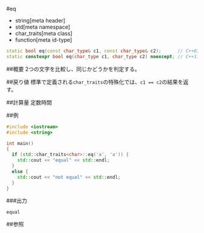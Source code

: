 #eq
* string[meta header]
* std[meta namespace]
* char_traits[meta class]
* function[meta id-type]

```cpp
static bool eq(const char_type& c1, const char_type& c2);      // C++03
static constexpr bool eq(char_type c1, char_type c2) noexcept; // C++11
```

##概要
2つの文字を比較し、同じかどうかを判定する。


##戻り値
標準で定義される`char_traits`の特殊化では、`c1 == c2`の結果を返す。


##計算量
定数時間


##例
```cpp
#include <iostream>
#include <string>

int main()
{
  if (std::char_traits<char>::eq('a', 'a')) {
    std::cout << "equal" << std::endl;
  }
  else {
    std::cout << "not equal" << std::endl;
  }
}
```

###出力
```
equal
```

##参照

